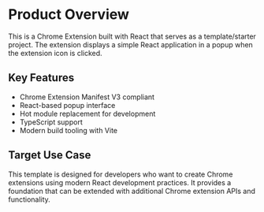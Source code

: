 # Product Overview

This is a Chrome Extension built with React that serves as a template/starter project. The extension displays a simple React application in a popup when the extension icon is clicked.

## Key Features
- Chrome Extension Manifest V3 compliant
- React-based popup interface
- Hot module replacement for development
- TypeScript support
- Modern build tooling with Vite

## Target Use Case
This template is designed for developers who want to create Chrome extensions using modern React development practices. It provides a foundation that can be extended with additional Chrome extension APIs and functionality.